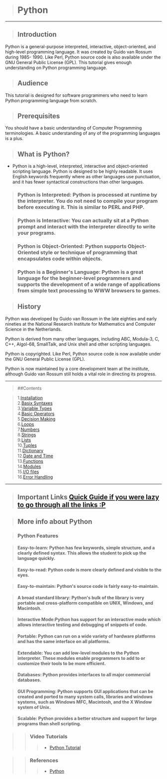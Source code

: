 
># Python

----

>## Introduction 

Python is a general-purpose interpreted, interactive, object-oriented, and high-level programming language. It was created by Guido van Rossum during 1985- 1990. Like Perl, Python source code is also available under the GNU General Public License (GPL). This tutorial gives enough understanding on Python programming language.

>## Audience

This tutorial is designed for software programmers who need to learn Python programming language from scratch.

>## Prerequisites

You should have a basic understanding of Computer Programming terminologies. A basic understanding of any of the programming languages is a plus.


>## What is Python? 

-  Python is a high-level, interpreted, interactive and object-oriented scripting language. Python is designed to be highly readable. It uses English keywords frequently where as other languages use punctuation, and it has fewer syntactical constructions than other languages.


>### Python is Interpreted: Python is processed at runtime by the interpreter. You do not need to compile your program before executing it. This is similar to PERL and PHP.

>### Python is Interactive: You can actually sit at a Python prompt and interact with the interpreter directly to write your programs.

>### Python is Object-Oriented: Python supports Object-Oriented style or technique of programming that encapsulates code within objects.

>### Python is a Beginner's Language: Python is a great language for the beginner-level programmers and supports the development of a wide range of applications from simple text processing to WWW browsers to games.


>## History

Python was developed by Guido van Rossum in the late eighties and early nineties at the National Research Institute for Mathematics and Computer Science in the Netherlands.

Python is derived from many other languages, including ABC, Modula-3, C, C++, Algol-68, SmallTalk, and Unix shell and other scripting languages.

Python is copyrighted. Like Perl, Python source code is now available under the GNU General Public License (GPL).

Python is now maintained by a core development team at the institute, although Guido van Rossum still holds a vital role in directing its progress.

----

>##Contents

>1.[Installation](http://www.tutorialspoint.com/python/python_environment.htm)<br>
2.[Basix Syntaxes](http://www.tutorialspoint.com/python/python_basic_syntax.htm)<br>
3.[Variable Types](http://www.tutorialspoint.com/python/python_variable_types.htm)<br>
4.[Basic Operators](http://www.tutorialspoint.com/python/python_basic_operators.htm)<br>
5.[Decision Making](http://www.tutorialspoint.com/python/python_decision_making.htm)<br>
6.[Loops](http://www.tutorialspoint.com/python/python_loops.htm)<br>
7.[Numbers](http://www.tutorialspoint.com/python/python_numbers.htm)<br>
8.[Strings](http://www.tutorialspoint.com/python/python_strings.htm)<br>
9.[Lists](http://www.tutorialspoint.com/python/python_lists.htm)<br>
10.[Tuples](http://www.tutorialspoint.com/python/python_tuples.htm)<br>
11.[Dictionary](http://www.tutorialspoint.com/python/python_dictionary.htm)<br>
12.[Date and Time](http://www.tutorialspoint.com/python/python_date_time.htm)<br>
13.[Functions](http://www.tutorialspoint.com/python/python_functions.htm)<br>
14.[Modules](http://www.tutorialspoint.com/python/python_modules.htm)<br>
15.[I/O files](http://www.tutorialspoint.com/python/python_files_io.htm)<br>
16.[Error Handling](http://www.tutorialspoint.com/python/python_exceptions.htm)<br>

---

>## Important Links [Quick Guide if you were lazy to go through all the links :P](http://www.tutorialspoint.com/python/python_quick_guide.htm)<br>

>## More info about Python

>### Python Features

>#### Easy-to-learn: Python has few keywords, simple structure, and a clearly defined syntax. This allows the student to pick up the language quickly.

>#### Easy-to-read: Python code is more clearly defined and visible to the eyes.

>#### Easy-to-maintain: Python's source code is fairly easy-to-maintain.

>#### A broad standard library: Python's bulk of the library is very portable and cross-platform compatible on UNIX, Windows, and Macintosh.

>#### Interactive Mode:Python has support for an interactive mode which allows interactive testing and debugging of snippets of code.

>#### Portable: Python can run on a wide variety of hardware platforms and has the same interface on all platforms.

>#### Extendable: You can add low-level modules to the Python interpreter. These modules enable programmers to add to or customize their tools to be more efficient.

>#### Databases: Python provides interfaces to all major commercial databases.

>#### GUI Programming: Python supports GUI applications that can be created and ported to many system calls, libraries and windows systems, such as Windows MFC, Macintosh, and the X Window system of Unix.

>#### Scalable: Python provides a better structure and support for large programs than shell scripting.

>>### Video Tutorials 
>>>-  [Python Tutorial](https://thenewboston.com/videos.php?cat=36)

>>### References
>>>- [Python](http://www.tutorialspoint.com/python/)
